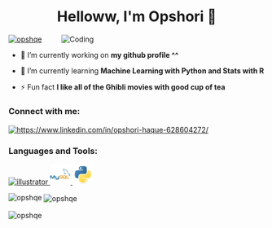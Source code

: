 <h1 align="center">Helloww, I'm Opshori 👋 </h1>

<img align="right" alt="Coding" width="400" src="https://media.tenor.com/CCqQcD1gtuAAAAAC/studio-ghibli.gif">

<p align="left"> <a href="https://github.com/ryo-ma/github-profile-trophy"><img src="https://github-profile-trophy.vercel.app/?username=opshqe" alt="opshqe" /></a> </p>

- 🔭 I’m currently working on **my github profile ^^**

- 🌱 I’m currently learning **Machine Learning with Python and Stats with R**

- ⚡ Fun fact **I like all of the Ghibli movies with good cup of tea**

<h3 align="left">Connect with me:</h3>
<p align="left">
<a href="https://www.linkedin.com/in/opshori-haque-628604272/" target="blank"><img align="center" src="https://raw.githubusercontent.com/rahuldkjain/github-profile-readme-generator/master/src/images/icons/Social/linked-in-alt.svg" alt="https://www.linkedin.com/in/opshori-haque-628604272/" height="30" width="40" /></a>
</p>

<h3 align="left">Languages and Tools:</h3>
<p align="left"> <a href="https://www.adobe.com/in/products/illustrator.html" target="_blank" rel="noreferrer"> <img src="https://www.vectorlogo.zone/logos/adobe_illustrator/adobe_illustrator-icon.svg" alt="illustrator" width="40" height="40"/> </a> <a href="https://www.mysql.com/" target="_blank" rel="noreferrer"> <img src="https://raw.githubusercontent.com/devicons/devicon/master/icons/mysql/mysql-original-wordmark.svg" alt="mysql" width="40" height="40"/> </a> <a href="https://www.python.org" target="_blank" rel="noreferrer"> <img src="https://raw.githubusercontent.com/devicons/devicon/master/icons/python/python-original.svg" alt="python" width="40" height="40"/> </a> </p>

<p><img align="left" src="https://github-readme-stats.vercel.app/api/top-langs?username=opshqe&show_icons=true&locale=en&layout=compact" alt="opshqe" /></p>

<p>&nbsp;<img align="center" src="https://github-readme-stats.vercel.app/api?username=opshqe&show_icons=true&locale=en" alt="opshqe" /></p>

<p><img align="center" src="https://github-readme-streak-stats.herokuapp.com/?user=opshqe&" alt="opshqe" /></p>
